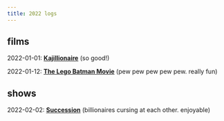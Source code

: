 ```yaml
---
title: 2022 logs
--- 
```


## films

2022-01-01: **[Kajillionaire](https://en.wikipedia.org/wiki/Kajillionaire)** (so good!)

2022-01-12: **[The Lego Batman Movie](https://en.wikipedia.org/wiki/The_Lego_Batman_Movie)** (pew pew pew pew pew. really fun)

## shows

2022-02-02: **[Succession](https://en.wikipedia.org/wiki/Succession_(TV_series))** (billionaires cursing at each other. enjoyable)